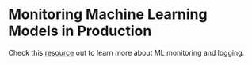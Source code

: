 # Monitoring Machine Learning Models in Production

Check this [resource](https://christophergs.com/machine%20learning/2020/03/14/how-to-monitor-machine-learning-models/) out to learn more about ML monitoring and logging.
